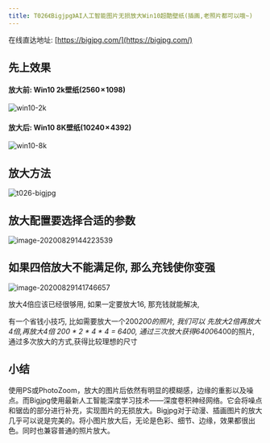 ```yaml
---
title: T026《Bigjpg》AI人工智能图片无损放大Win10超酷壁纸(插画,老照片都可以哦~)
---
```


在线直达地址:  [https://bigjpg.com/](https://bigjpg.com/)



## 先上效果



#### 放大前: Win10 2k壁纸(2560 × 1098)

![win10-2k](https://www.v2fy.com/asset/0i/OnlineToolsBook/OnlineToolsBookMD/T026-bigjpg.assets/win10-2k.png)



#### 放大后: Win10 8K壁纸(10240 × 4392)



![win10-8k](https://www.v2fy.com/asset/0i/OnlineToolsBook/OnlineToolsBookMD/T026-bigjpg.assets/win10-8k.png)



## 放大方法



![t026-bigjpg](https://www.v2fy.com/asset/0i/OnlineToolsBook/OnlineToolsBookMD/T026-bigjpg.assets/t026-bigjpg.gif)



## 放大配置要选择合适的参数

![image-20200829144223539](https://www.v2fy.com/asset/0i/OnlineToolsBook/OnlineToolsBookMD/T026-bigjpg.assets/image-20200829144223539.png)



## 如果四倍放大不能满足你, 那么充钱使你变强





![image-20200829141746657](https://www.v2fy.com/asset/0i/OnlineToolsBook/OnlineToolsBookMD/T026-bigjpg.assets/image-20200829141746657.png)

放大4倍应该已经很够用, 如果一定要放大16, 那充钱就能解决, 



有一个省钱小技巧, 比如需要放大一个200*200的照片, 我们可以 先放大2倍再放大4倍,再放大4倍 200 * 2 * 4 * 4 = 6400, 通过三次放大获得6400*6400的照片, 通过多次放大的方式,获得比较理想的尺寸



## 小结

使用PS或PhotoZoom，放大的图片后依然有明显的模糊感，边缘的重影以及噪点。而Bigjpg使用最新人工智能深度学习技术——深度卷积神经网络。它会将噪点和锯齿的部分进行补充，实现图片的无损放大。Bigjpg对于动漫、插画图片的放大几乎可以说是完美的。将小图片放大后，无论是色彩、细节、边缘，效果都很出色。同时也兼容普通的照片放大。

